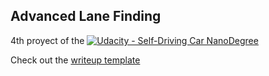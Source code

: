 ## Advanced Lane Finding

4th proyect of the [![Udacity - Self-Driving Car NanoDegree](https://s3.amazonaws.com/udacity-sdc/github/shield-carnd.svg)](http://www.udacity.com/drive)

Check out the [writeup template](https://github.com/udacity/CarND-Advanced-Lane-Lines/blob/master/writeup.md)
